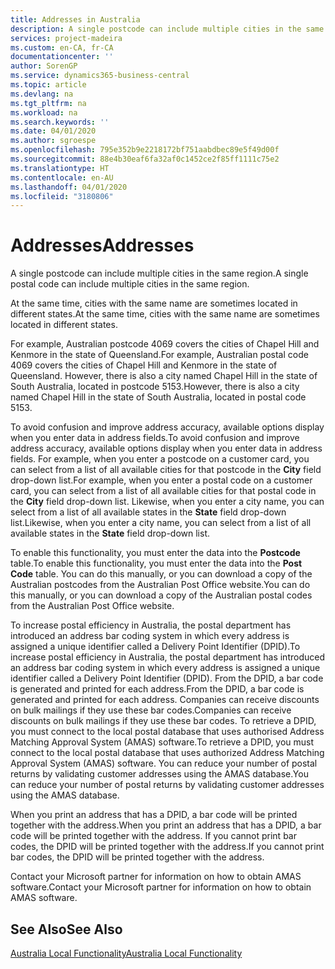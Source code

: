 ```yaml
---
title: Addresses in Australia
description: A single postcode can include multiple cities in the same region.
services: project-madeira
ms.custom: en-CA, fr-CA
documentationcenter: ''
author: SorenGP
ms.service: dynamics365-business-central
ms.topic: article
ms.devlang: na
ms.tgt_pltfrm: na
ms.workload: na
ms.search.keywords: ''
ms.date: 04/01/2020
ms.author: sgroespe
ms.openlocfilehash: 795e352b9e2218172bf751aabdbec89e5f49d00f
ms.sourcegitcommit: 88e4b30eaf6fa32af0c1452ce2f85ff1111c75e2
ms.translationtype: HT
ms.contentlocale: en-AU
ms.lasthandoff: 04/01/2020
ms.locfileid: "3180806"
---
```

# <a name="addresses"></a><span data-ttu-id="c9472-103">Addresses</span><span class="sxs-lookup"><span data-stu-id="c9472-103">Addresses</span></span>
<span data-ttu-id="c9472-104">A single postcode can include multiple cities in the same region.</span><span class="sxs-lookup"><span data-stu-id="c9472-104">A single postal code can include multiple cities in the same region.</span></span>  

<span data-ttu-id="c9472-105">At the same time, cities with the same name are sometimes located in different states.</span><span class="sxs-lookup"><span data-stu-id="c9472-105">At the same time, cities with the same name are sometimes located in different states.</span></span>  

<span data-ttu-id="c9472-106">For example, Australian postcode 4069 covers the cities of Chapel Hill and Kenmore in the state of Queensland.</span><span class="sxs-lookup"><span data-stu-id="c9472-106">For example, Australian postal code 4069 covers the cities of Chapel Hill and Kenmore in the state of Queensland.</span></span> <span data-ttu-id="c9472-107">However, there is also a city named Chapel Hill in the state of South Australia, located in postcode 5153.</span><span class="sxs-lookup"><span data-stu-id="c9472-107">However, there is also a city named Chapel Hill in the state of South Australia, located in postal code 5153.</span></span>  

<span data-ttu-id="c9472-108">To avoid confusion and improve address accuracy, available options display when you enter data in address fields.</span><span class="sxs-lookup"><span data-stu-id="c9472-108">To avoid confusion and improve address accuracy, available options display when you enter data in address fields.</span></span> <span data-ttu-id="c9472-109">For example, when you enter a postcode on a customer card, you can select from a list of all available cities for that postcode in the **City** field drop-down list.</span><span class="sxs-lookup"><span data-stu-id="c9472-109">For example, when you enter a postal code on a customer card, you can select from a list of all available cities for that postal code in the **City** field drop-down list.</span></span> <span data-ttu-id="c9472-110">Likewise, when you enter a city name, you can select from a list of all available states in the **State** field drop-down list.</span><span class="sxs-lookup"><span data-stu-id="c9472-110">Likewise, when you enter a city name, you can select from a list of all available states in the **State** field drop-down list.</span></span>  

<span data-ttu-id="c9472-111">To enable this functionality, you must enter the data into the **Postcode** table.</span><span class="sxs-lookup"><span data-stu-id="c9472-111">To enable this functionality, you must enter the data into the **Post Code** table.</span></span> <span data-ttu-id="c9472-112">You can do this manually, or you can download a copy of the Australian postcodes from the Australian Post Office website.</span><span class="sxs-lookup"><span data-stu-id="c9472-112">You can do this manually, or you can download a copy of the Australian postal codes from the Australian Post Office website.</span></span>  

<span data-ttu-id="c9472-113">To increase postal efficiency in Australia, the postal department has introduced an address bar coding system in which every address is assigned a unique identifier called a Delivery Point Identifier (DPID).</span><span class="sxs-lookup"><span data-stu-id="c9472-113">To increase postal efficiency in Australia, the postal department has introduced an address bar coding system in which every address is assigned a unique identifier called a Delivery Point Identifier (DPID).</span></span> <span data-ttu-id="c9472-114">From the DPID, a bar code is generated and printed for each address.</span><span class="sxs-lookup"><span data-stu-id="c9472-114">From the DPID, a bar code is generated and printed for each address.</span></span> <span data-ttu-id="c9472-115">Companies can receive discounts on bulk mailings if they use these bar codes.</span><span class="sxs-lookup"><span data-stu-id="c9472-115">Companies can receive discounts on bulk mailings if they use these bar codes.</span></span> <span data-ttu-id="c9472-116">To retrieve a DPID, you must connect to the local postal database that uses authorised Address Matching Approval System (AMAS) software.</span><span class="sxs-lookup"><span data-stu-id="c9472-116">To retrieve a DPID, you must connect to the local postal database that uses authorized Address Matching Approval System (AMAS) software.</span></span> <span data-ttu-id="c9472-117">You can reduce your number of postal returns by validating customer addresses using the AMAS database.</span><span class="sxs-lookup"><span data-stu-id="c9472-117">You can reduce your number of postal returns by validating customer addresses using the AMAS database.</span></span>  

<span data-ttu-id="c9472-118">When you print an address that has a DPID, a bar code will be printed together with the address.</span><span class="sxs-lookup"><span data-stu-id="c9472-118">When you print an address that has a DPID, a bar code will be printed together with the address.</span></span> <span data-ttu-id="c9472-119">If you cannot print bar codes, the DPID will be printed together with the address.</span><span class="sxs-lookup"><span data-stu-id="c9472-119">If you cannot print bar codes, the DPID will be printed together with the address.</span></span>  

<span data-ttu-id="c9472-120">Contact your Microsoft partner for information on how to obtain AMAS software.</span><span class="sxs-lookup"><span data-stu-id="c9472-120">Contact your Microsoft partner for information on how to obtain AMAS software.</span></span>  

## <a name="see-also"></a><span data-ttu-id="c9472-121">See Also</span><span class="sxs-lookup"><span data-stu-id="c9472-121">See Also</span></span>  
 [<span data-ttu-id="c9472-122">Australia Local Functionality</span><span class="sxs-lookup"><span data-stu-id="c9472-122">Australia Local Functionality</span></span>](australia-local-functionality.md)

